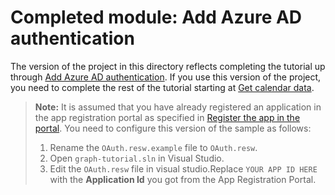 # Completed module: Add Azure AD authentication

The version of the project in this directory reflects completing the tutorial up through [Add Azure AD authentication](https://docs.microsoft.com/graph/training/uwp-tutorial?tutorial-step=3). If you use this version of the project, you need to complete the rest of the tutorial starting at [Get calendar data](https://docs.microsoft.com/graph/training/uwp-tutorial?tutorial-step=4).

> **Note:** It is assumed that you have already registered an application in the app registration portal as specified in [Register the app in the portal](https://docs.microsoft.com/graph/training/uwp-tutorial?tutorial-step=2). You need to configure this version of the sample as follows:
>
> 1. Rename the `OAuth.resw.example` file to `OAuth.resw`.
> 1. Open `graph-tutorial.sln` in Visual Studio.
> 1. Edit the `OAuth.resw` file in visual studio.Replace `YOUR APP ID HERE` with the **Application Id** you got from the App Registration Portal.